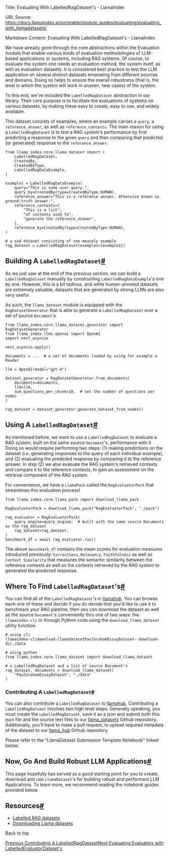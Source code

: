 Title: Evaluating With LabelledRagDataset's - LlamaIndex

URL Source: https://docs.llamaindex.ai/en/stable/module_guides/evaluating/evaluating_with_llamadatasets/

Markdown Content:
Evaluating With LabelledRagDataset's - LlamaIndex


We have already gone through the core abstractions within the Evaluation module that enable various kinds of evaluation methodologies of LLM-based applications or systems, including RAG systems. Of course, to evaluate the system one needs an evaluation method, the system itself, as well as evaluation datasets. It is considered best practice to test the LLM application on several distinct datasets emanating from different sources and domains. Doing so helps to ensure the overall robustness (that is, the level in which the system will work in unseen, new cases) of the system.

To this end, we've included the `LabelledRagDataset` abstraction in our library. Their core purpose is to facilitate the evaluations of systems on various datasets, by making these easy to create, easy to use, and widely available.

This dataset consists of examples, where an example carries a `query`, a `reference_answer`, as well as `reference_contexts`. The main reason for using a `LabelledRagDataset` is to test a RAG system's performance by first predicting a response to the given `query` and then comparing that predicted (or generated) response to the `reference_answer`.

```
from llama_index.core.llama_dataset import (
    LabelledRagDataset,
    CreatedBy,
    CreatedByType,
    LabelledRagDataExample,
)

example1 = LabelledRagDataExample(
    query="This is some user query.",
    query_by=CreatedBy(type=CreatedByType.HUMAN),
    reference_answer="This is a reference answer. Otherwise known as ground-truth answer.",
    reference_contexts=[
        "This is a list",
        "of contexts used to",
        "generate the reference_answer",
    ],
    reference_by=CreatedBy(type=CreatedByType.HUMAN),
)

# a sad dataset consisting of one measely example
rag_dataset = LabelledRagDataset(examples=[example1])
```

Building A `LabelledRagDataset`[#](https://docs.llamaindex.ai/en/stable/module_guides/evaluating/evaluating_with_llamadatasets/#building-a-labelledragdataset "Permanent link")
-------------------------------------------------------------------------------------------------------------------------------------------------------------------------------

As we just saw at the end of the previous section, we can build a `LabelledRagDataset` manually by constructing `LabelledRagDataExample`'s one by one. However, this is a bit tedious, and while human-annoted datasets are extremely valuable, datasets that are generated by strong LLMs are also very useful.

As such, the `llama_dataset` module is equipped with the `RagDatasetGenerator` that is able to generate a `LabelledRagDataset` over a set of source `Document`'s.

```
from llama_index.core.llama_dataset.generator import RagDatasetGenerator
from llama_index.llms.openai import OpenAI
import nest_asyncio

nest_asyncio.apply()

documents = ...  # a set of documents loaded by using for example a Reader

llm = OpenAI(model="gpt-4")

dataset_generator = RagDatasetGenerator.from_documents(
    documents=documents,
    llm=llm,
    num_questions_per_chunk=10,  # set the number of questions per nodes
)

rag_dataset = dataset_generator.generate_dataset_from_nodes()
```

Using A `LabelledRagDataset`[#](https://docs.llamaindex.ai/en/stable/module_guides/evaluating/evaluating_with_llamadatasets/#using-a-labelledragdataset "Permanent link")
-------------------------------------------------------------------------------------------------------------------------------------------------------------------------

As mentioned before, we want to use a `LabelledRagDataset` to evaluate a RAG system, built on the same source `Document`'s, performance with it. Doing so would require performing two steps: (1) making predictions on the dataset (i.e. generating responses to the query of each individual example), and (2) evaluating the predicted response by comparing it to the reference answer. In step (2) we also evaluate the RAG system's retrieved contexts and compare it to the reference contexts, to gain an assessment on the retrieval component of the RAG system.

For convenience, we have a `LlamaPack` called the `RagEvaluatorPack` that streamlines this evaluation process!

```
from llama_index.core.llama_pack import download_llama_pack

RagEvaluatorPack = download_llama_pack("RagEvaluatorPack", "./pack")

rag_evaluator = RagEvaluatorPack(
    query_engine=query_engine,  # built with the same source Documents as the rag_dataset
    rag_dataset=rag_dataset,
)
benchmark_df = await rag_evaluator.run()
```

The above `benchmark_df` contains the mean scores for evaluation measures introduced previously: `Correctness`, `Relevancy`, `Faithfulness` as well as `Context Similarity` that measures the semantic similarity between the reference contexts as well as the contexts retrieved by the RAG system to generated the predicted response.

Where To Find `LabelledRagDataset`'s[#](https://docs.llamaindex.ai/en/stable/module_guides/evaluating/evaluating_with_llamadatasets/#where-to-find-labelledragdatasets "Permanent link")
----------------------------------------------------------------------------------------------------------------------------------------------------------------------------------------

You can find all of the `LabelledRagDataset`'s in [llamahub](https://llamahub.ai/). You can browse each one of these and decide if you do decide that you'd like to use it to benchmark your RAG pipeline, then you can download the dataset as well as the source `Document`'s conveniently thru one of two ways: the `llamaindex-cli` or through Python code using the `download_llama_dataset` utility function.

```
# using cli
llamaindex-clidownload-llamadatasetPaulGrahamEssayDataset--download-dir./data
```

```
# using python
from llama_index.core.llama_dataset import download_llama_dataset

# a LabelledRagDataset and a list of source Document's
rag_dataset, documents = download_llama_dataset(
    "PaulGrahamEssayDataset", "./data"
)
```

### Contributing A `LabelledRagDataset`[#](https://docs.llamaindex.ai/en/stable/module_guides/evaluating/evaluating_with_llamadatasets/#contributing-a-labelledragdataset "Permanent link")

You can also contribute a `LabelledRagDataset` to [llamahub](https://llamahub.ai/). Contributing a `LabelledRagDataset` involves two high level steps. Generally speaking, you must create the `LabelledRagDataset`, save it as a json and submit both this json file and the source text files to our [llama\_datasets](https://github.com/run-llama/llama_datasets) Github repository. Additionally, you'll have to make a pull request, to upload required metadata of the dataset to our [llama\_hub](https://github.com/run-llama/llama-hub) Github repository.

Please refer to the "LlamaDataset Submission Template Notebook" linked below.

Now, Go And Build Robust LLM Applications[#](https://docs.llamaindex.ai/en/stable/module_guides/evaluating/evaluating_with_llamadatasets/#now-go-and-build-robust-llm-applications "Permanent link")
----------------------------------------------------------------------------------------------------------------------------------------------------------------------------------------------------

This page hopefully has served as a good starting point for you to create, download and use `LlamaDataset`'s for building robust and performant LLM Applications. To learn more, we recommend reading the notebook guides provided below.

Resources[#](https://docs.llamaindex.ai/en/stable/module_guides/evaluating/evaluating_with_llamadatasets/#resources "Permanent link")
-------------------------------------------------------------------------------------------------------------------------------------

*   [Labelled RAG datasets](https://docs.llamaindex.ai/en/stable/examples/llama_dataset/labelled-rag-datasets/)
*   [Downloading Llama datasets](https://docs.llamaindex.ai/en/stable/examples/llama_dataset/downloading_llama_datasets/)

Back to top

[Previous Contributing A LabelledRagDataset](https://docs.llamaindex.ai/en/stable/module_guides/evaluating/contributing_llamadatasets/)[Next Evaluating Evaluators with LabelledEvaluatorDataset's](https://docs.llamaindex.ai/en/stable/module_guides/evaluating/evaluating_evaluators_with_llamadatasets/)

